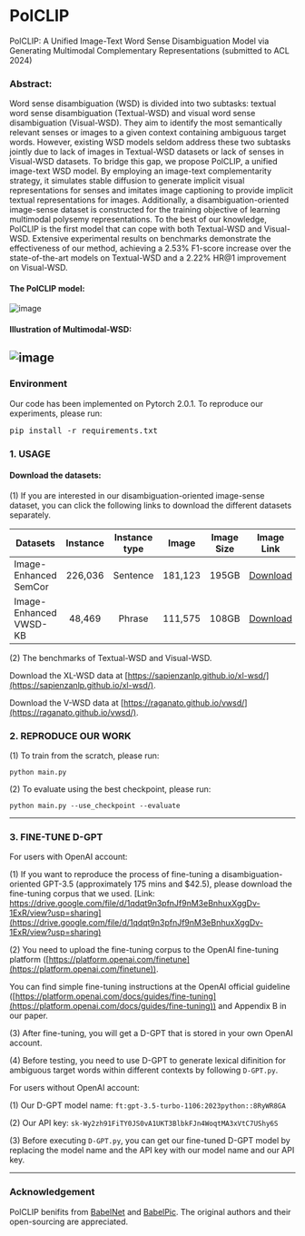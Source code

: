 # PolCLIP
PolCLIP: A Unified Image-Text Word Sense Disambiguation Model via Generating Multimodal Complementary Representations (submitted to ACL 2024)

### Abstract:
Word sense disambiguation (WSD) is divided into two subtasks: textual word sense disambiguation (Textual-WSD) and visual word sense disambiguation (Visual-WSD). They aim to identify the most semantically relevant senses or images to a given context containing ambiguous target words. However, existing WSD models seldom address these two subtasks jointly due to lack of images in Textual-WSD datasets or lack of senses in Visual-WSD datasets. To bridge this gap, we propose PolCLIP, a unified image-text WSD model. By employing an image-text complementarity strategy, it simulates stable diffusion to generate implicit visual representations for senses and imitates image captioning to provide implicit textual representations for images. Additionally, a disambiguation-oriented image-sense dataset is constructed for the training objective of learning multimodal polysemy representations. To the best of our knowledge, PolCLIP is the first model that can cope with both Textual-WSD and Visual-WSD. Extensive experimental results on benchmarks demonstrate the effectiveness of our method, achieving a 2.53% F1-score increase over the state-of-the-art models on Textual-WSD and a 2.22% HR@1 improvement on Visual-WSD.


#### The PolCLIP model:
![image](./model.png)

#### Illustration of Multimodal-WSD:
![image](./mwsd.png)
---

### Environment
Our code has been implemented on Pytorch 2.0.1. To reproduce our experiments, please run: <pre/>pip install -r requirements.txt</pre> 

### 1. USAGE
#### Download the datasets: 
(1) If you are interested in our disambiguation-oriented image-sense dataset, you can click the following links to download the different datasets separately.

Datasets | Instance | Instance type | Image | Image Size | Image Link | Metadata Size | Metadata Link
--- | :---: | :---: | :---: | :---: | :---: | :---: | :---:
Image-Enhanced SemCor | 226,036 | Sentence | 181,123 | 195GB | [Download](https://drive.google.com/drive/folders/175fA1fP9yToMYl8uxqcnMYIxBjHypcyV?usp=sharing) | 3.1GB | [Download](https://drive.google.com/drive/folders/175fA1fP9yToMYl8uxqcnMYIxBjHypcyV?usp=sharing)
Image-Enhanced VWSD-KB | 48,469 | Phrase | 111,575 | 108GB | [Download](https://drive.google.com/drive/folders/175fA1fP9yToMYl8uxqcnMYIxBjHypcyV?usp=sharing) | 0.97GB | [Download](https://drive.google.com/file/d/1aRWlUg36IaaBF774CpCyqAtnOh11E-2u/view?usp=sharing)

(2) The benchmarks of Textual-WSD and Visual-WSD.

Download the XL-WSD data at [https://sapienzanlp.github.io/xl-wsd/](https://sapienzanlp.github.io/xl-wsd/).

Download the V-WSD data at [https://raganato.github.io/vwsd/](https://raganato.github.io/vwsd/).

### 2. REPRODUCE OUR WORK
(1) To train from the scratch, please run:
```.
python main.py
```

(2) To evaluate using the best checkpoint, please run:
```.
python main.py --use_checkpoint --evaluate 
```

---

### 3. FINE-TUNE D-GPT
For users with OpenAI account:

(1) If you want to reproduce the process of fine-tuning a disambiguation-oriented GPT-3.5 (approximately 175 mins and $42.5), please download the fine-tuning corpus that we used. [Link: https://drive.google.com/file/d/1qdqt9n3pfnJf9nM3eBnhuxXggDv-1ExR/view?usp=sharing](https://drive.google.com/file/d/1qdqt9n3pfnJf9nM3eBnhuxXggDv-1ExR/view?usp=sharing)

(2) You need to upload the fine-tuning corpus to the OpenAI fine-tuning platform ([https://platform.openai.com/finetune](https://platform.openai.com/finetune)). 

You can find simple fine-tuning instructions at the OpenAI official guideline ([https://platform.openai.com/docs/guides/fine-tuning](https://platform.openai.com/docs/guides/fine-tuning)) and Appendix B in our paper.

(3) After fine-tuning, you will get a D-GPT that is stored in your own OpenAI account.

(4) Before testing, you need to use D-GPT to generate lexical difinition for ambiguous target words within different contexts by following `D-GPT.py`.

For users without OpenAI account:

(1) Our D-GPT model name: `ft:gpt-3.5-turbo-1106:2023python::8RyWR8GA`

(2) Our API key: `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`

(3) Before executing `D-GPT.py`, you can get our fine-tuned D-GPT model by replacing the model name and the API key with our model name and our API key.

---

### Acknowledgement
PolCLIP benifits from [BabelNet](https://babelnet.org/) and [BabelPic](https://sapienzanlp.github.io/babelpic/). The original authors and their open-sourcing are appreciated.
